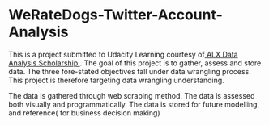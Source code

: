 # WeRateDogs-Twitter-Account-Analysis

This is a project submitted to Udacity Learning courtesy of<a href="#"> ALX Data Analysis Scholarship </a>. The goal of this project is to gather, assess and store data. The three fore-stated objectives fall under data wrangling process. This project is therefore targeting data wrangling understanding.

The data is gathered through web scraping method.
The data is assessed both visually and programmatically.
The data is stored for future modelling, and reference( for business decision making)
